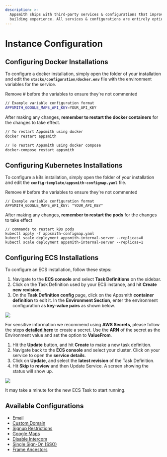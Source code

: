 ```yaml
---
description: >-
  Appsmith ships with third-party services & configurations that improve the app
  building experience. All services & configurations are entirely optional.
---
```


# Instance Configuration

## Configuring Docker Installations

To configure a docker installation, simply open the folder of your installation and edit the **`stacks/configuration/docker.env`** file with the environment variables for the service.

Remove # before the variables to ensure they're not commented

```bash
// Example variable configuration format
APPSMITH_GOOGLE_MAPS_API_KEY=YOUR_API_KEY
```

After making any changes, **remember to restart the docker containers** for the changes to take effect.

```bash
// To restart Appsmith using docker
docker restart appsmith

// To restart Appsmith using docker compose
docker-compose restart appsmith
```

## Configuring Kubernetes Installations

To configure a k8s installation, simply open the folder of your installation and edit the **`config-template/appsmith-configmap.yaml`** file.

Remove # before the variables to ensure they're not commented

```
// Example variable configuration format
APPSMITH_GOOGLE_MAPS_API_KEY: "YOUR_API_KEY"
```

After making any changes, **remember to restart the pods** for the changes to take effect

```
// commands to restart k8s pods
kubectl apply -f appsmith-configmap.yaml
kubectl scale deployment appsmith-internal-server --replicas=0
kubectl scale deployment appsmith-internal-server --replicas=1
```

## Configuring ECS Installations

To configure an ECS installation, follow these steps:

1. Navigate to the **ECS console** and select **Task Definitions** on the sidebar.
2. Click on the Task Definition used by your ECS instance, and hit **Create new revision**.
3. On the **Task Definition config** page, click on the Appsmith **container definition** to edit it. In the **Environment Section**, enter the environment configuration as **key-value pairs** as shown below.

![](/img/ecs-task-env_(1).png)

For sensitive information we recommend using **AWS Secrets**, please follow the steps [**detailed here**](https://docs.aws.amazon.com/secretsmanager/latest/userguide/manage\_create-basic-secret.html) to create a secret. Use the **ARN** of the secret as the Environment value and set the option to **ValueFrom**.

1. Hit the **Update** button, and hit **Create** to make a new task definition.
2. Navigate back to the **ECS console** and select your cluster. Click on your service to open the **service details**.
3. Click on **Update**, and select the **latest revision** of the Task Definition.
4. Hit **Skip** to **review** and then Update Service. A screen showing the status will show up.

![](/img/ecs-service-restart_(1)_(1)_(1)_(1)_(3)_(3)_(1).png)

It may take a minute for the new ECS Task to start running.

## Available Configurations

* [Email](email/)
* [Custom Domain](custom-domain/)
* [Signup Restrictions](disable-user-signup.md)
* [Google Maps](google-maps.md)
* [Disable Intercom](disable-intercom.md)
* [Single Sign-On (SSO)](./authentication/README.md)
* [Frame Ancestors](frame-ancestors.md)
